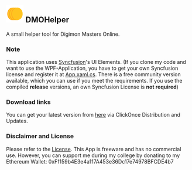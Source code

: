 ## ![Icon](https://github.com/DMOHelper/DMOHelper/blob/master/DMOManager/Images/Icon48.png?raw=true) DMOHelper

A small helper tool for Digimon Masters Online.

### Note

This application uses [Syncfusion](http://syncfusion.com)'s UI Elements.
(If you clone my code and want to use the WPF-Application, you have to get your own Syncfusion license and register it at [App.xaml.cs](DMOManager/App.xaml.cs). There is a free community version available, which you can use if you meet the requirements. If you use the compiled **release** versions, an own Syncfusion License is **not required**)

### Download links
You can get your latest version from [here](https://raw.githubusercontent.com/DMOHelper/DMOHelper/master/Installer/setup.exe) via ClickOnce Distribution and Updates.

### Disclaimer and License
Please refer to the [License](LICENSE.md).
This App is freeware and has no commercial use. However, you can support me during my college by donating to my Ethereum Wallet: 0xFf159b4E3e4a117A453e36Dc17e74978BFCDE4b7